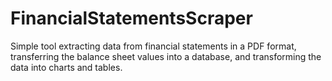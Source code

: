 # FinancialStatementsScraper
Simple tool extracting data from financial statements in a PDF format, transferring the balance sheet values into a database, and transforming the data into charts and tables.
